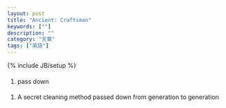 ```yaml
---
layout: post
title: "Ancient: Craftsman"
keywords: [""]
description: ""
category: "言葉"
tags: ["英語"]
---
```

{% include JB/setup %}


####
1. pass down

####
1. A secret cleaning method passed down from generation to generation
